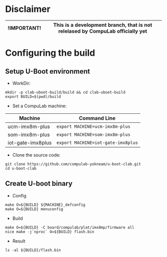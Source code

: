 # Disclaimer

| !IMPORTANT! | This is a development branch, that is not relelased by CompuLab officially yet|
|---|---|

# Configuring the build

## Setup U-Boot environment

* WorkDir:
```
mkdir -p clab-uboot-build/build && cd clab-uboot-build
export BUILD=$(pwd)/build
```
* Set a CompuLab machine:

| Machine | Command Line |
|---|---|
|ucm-imx8m-plus|```export MACHINE=ucm-imx8m-plus```|
|som-imx8m-plus|```export MACHINE=som-imx8m-plus```|
|iot-gate-imx8plus|```export MACHINE=iot-gate-imx8plus```|

* Clone the source code:
```
git clone https://github.com/compulab-yokneam/u-boot-clab.git
cd u-boot-clab
```

## Create U-boot binary

* Config
```
make O=${BUILD} ${MACHINE}_defconfig
make O=${BUILD} menuconfig

```

* Build
```
make O=${BUILD} -C board/compulab/plat/imx8mp/firmware all
nice make -j`nproc` O=${BUILD} flash.bin
```

* Result
```
ls -al ${BUILD}/flash.bin
```
